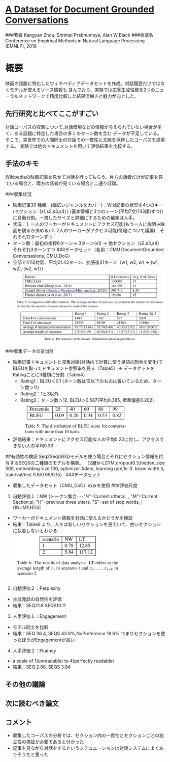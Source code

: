# [A Dataset for Document Grounded Conversations](https://arxiv.org/abs/1809.07358)
###著者
Kangyan Zhou, Shrimai Prabhumoye, Alan W Black
###会議名
Conference on Empirical Methods in Natural Language Processing (EMNLP), 2018

# 概要
映画の話題に特化したウィキペディアデータセットを作成。対話履歴だけではなくモデルが使えるソース情報も
含んでおり、実験では応答生成性能を2つのニューラルネットワークで精度比較した結果流暢さと魅力が向上した。

## 先行研究と比べてここがすごい
対話コーパスの収集について,対話環境などの情報が与えられていない場合が多く、ある話題に特定した場合の多くのターン数を含む
データが不足している。そこで、実世界での人間同士の対話での一貫性と文脈を保持したコーパスを提案する。
実験では他のドキュメントを用いて評価結果を比較する。

## 手法のキモ
Wikipediaの映画記事を見せて対話を行ってもらう。片方の話者だけが記事を見ている場合と、両方の話者が見ている場合と二通り収録。

###収集状況
* 映画記事30 種類　(幅広いジャンルをカバー)：Wiki記事の状況を4つのキー(セクション｛s1,s2,s3,s4｝)
    (基本情報と3つのシーン(平均7文(143語)ずつ))に自動分割。一貫したサイズと詳細にするための編集は人手。
* 状況：1. 一人のワーカーがドキュメントにアクセス可能(もう一人に説明→映画を観るか決める) 2. 2人のワーカーがアクセス可能(情報について議論)　それぞれ12ターンずつ
* ターン数：最初の挨拶6ターン-> 3ターン(s1) -> 他セクション（s2,s3,s4）それぞれ3ターンずつ 
###データセット（名前：CMU DocumentGrounded Conversasions, CMU_DoG）
* 全部で4112対話、平均21.43ターン、拡張後31ターン（w1, w2, w1 -> (w1, w2), (w2, w1）)
![figure2](https://github.com/AsaiSara/Scholar/blob/master/picture/Dataset_for_document_grounded_num.png)

###収集データの妥当性
* 映画記事ドキュメントと収集対話(対話内で計算に使う単語の割合を変化)でBLEUを取ってドキュメント参照率を見る（Table5）→ データセットをRatingごとに3種類に分割（Table4）
  * Rating1：BLEU＜0.1 (ターン数は10以下のものは省いているため、ターン数＞11)
  * Rating2：1と3以外
  * Rating3：ターン数＞12, BLEU＞0.587(平均0.385, 標準偏差0.202)  
![figure1](https://github.com/AsaiSara/Scholar/blob/master/picture/Dataset_for_document_grounded_eval1.png)
* 評価結果：ドキュメントにアクセス可能な人の平均0.22に対し、アクセスできない人の平均0.33

##有効性の検証
Seq2Seq(SEQ)モデルを使う場合とそれにセクション情報を付与するSEQSの二種類のモデルを構築。
（2層bi-LSTM,dropout0.3,hidden_size 300, embedding size 100, optimizer Adam, learning rate,1e-3. beam width 5, train/val/test 0.8/0.05/0.15）
###データセット
* 収集したデータセット（CMU_DoC）のみを使用
###評価尺度
1. 自動評価１：NW (トークン集合･･･"N"=Current utter:xi, , "M"=Current Section:si, "H"=previous three utters, "S"=set of stop words, |((N∩M)\H)\S| 
  * ワーカーがドキュメント情報を対話に使えるかどうかを検証
  * 結果：Table6 より、人々は新しいセクションを見ていて、古いセクションに執着しないとわかる
![figure3](https://github.com/AsaiSara/Scholar/blob/master/picture/Dataset_for_document_grounded_eval2.png)
2. 自動評価２：Perplexity 
  * 生成発話の自然性を評価
  * 結果：SEQ21.8 SEQS10.11
3. 人手評価１：Engagement
  * モデル同士を比較
  * 結果：SEQ 36.4, SEQS 43.9%,NoPreference 19.6% つまりセクションを使ったほうがEngagementが高い
4. 人手評価２：Fluency
  * a scale of 1(unreadable) to 4(perfectly readable)
  * 結果：SEQ 2.88, SEQS 3.84
  
## その他の議論

## 次に読むべき論文

## コメント
* 収集したコーパスの分析では、セクション内の一貫性とセクションごとの独立性の検証が必要であると分かった
* 記事を見ながら対話をするというシチュエーションは対話システムによくありそうだと思った
